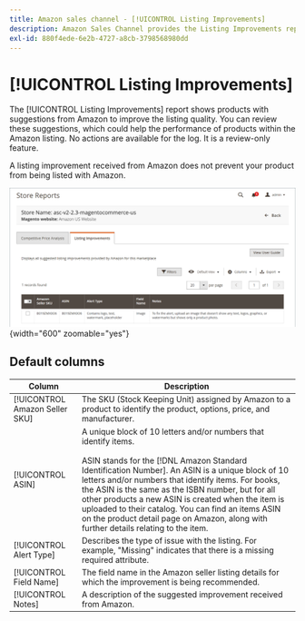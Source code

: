 ```yaml
---
title: Amazon sales channel - [!UICONTROL Listing Improvements]
description: Amazon Sales Channel provides the Listing Improvements report to give you suggestions for Amazon listing quality improvements.
exl-id: 880f4ede-6e2b-4727-a8cb-3798568980dd
---
```

# [!UICONTROL Listing Improvements]

The [!UICONTROL Listing Improvements] report shows products with suggestions from Amazon to improve the listing quality. You can review these suggestions, which could help the performance of products within the Amazon listing. No actions are available for the log. It is a review-only feature.

A listing improvement received from Amazon does not prevent your product from being listed with Amazon.

![Listing Improvements](assets/amazon-listing-improvements.png){width="600" zoomable="yes"}

## Default columns

|Column|Description|
|--- |--- |
|[!UICONTROL Amazon Seller SKU] |The SKU (Stock Keeping Unit) assigned by Amazon to a product to identify the product, options, price, and manufacturer. |
|[!UICONTROL ASIN] |A unique block of 10 letters and/or numbers that identify items.<br><br>ASIN stands for the [!DNL Amazon Standard Identification Number]. An ASIN is a unique block of 10 letters and/or numbers that identify items. For books, the ASIN is the same as the ISBN number, but for all other products a new ASIN is created when the item is uploaded to their catalog. You can find an items ASIN on the product detail page on Amazon, along with further details relating to the item. |
|[!UICONTROL Alert Type] |Describes the type of issue with the listing. For example, "Missing" indicates that there is a missing required attribute. |
|[!UICONTROL Field Name] |The field name in the Amazon seller listing details for which the improvement is being recommended. |
|[!UICONTROL Notes] |A description of the suggested improvement received from Amazon. |

